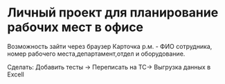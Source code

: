 # Личный проект для планирование рабочих мест в офисе

Возможность зайти через браузер
Карточка р.м. - ФИО сотрудника, номер рабочего места,департамент,отдел и оборудование.


Сделать:
Добавить тесты ->
Переписать на ТС->
Выгрузка данных в Excell

